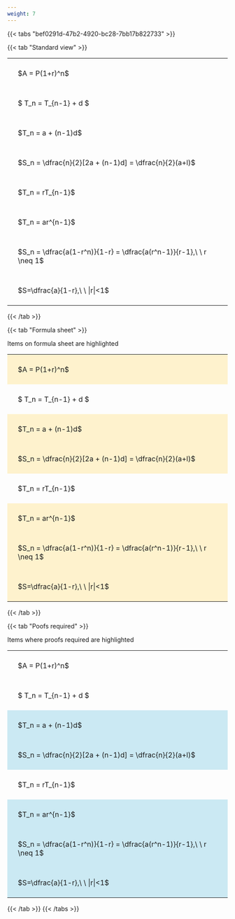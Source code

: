 ```yaml
---
weight: 7
---
```


{{< tabs "bef0291d-47b2-4920-bc28-7bb17b822733" >}}

{{< tab "Standard view" >}}

<style type="text/css">
#T_92244 th.col_heading {
  text-align: left;
  font-size: 1em;
}
#T_92244 td {
  text-align: left;
  font-size: 1em;
  padding: 1.5em;
}
</style>
<table id="T_92244">
  <thead>
  </thead>
  <tbody>
    <tr>
      <td id="T_92244_row0_col0" class="data row0 col0" >$A = P(1+r)^n$</td>
    </tr>
    <tr>
      <td id="T_92244_row1_col0" class="data row1 col0" >$ T_n = T_{n-1} + d $</td>
    </tr>
    <tr>
      <td id="T_92244_row2_col0" class="data row2 col0" >$T_n = a + (n-1)d$</td>
    </tr>
    <tr>
      <td id="T_92244_row3_col0" class="data row3 col0" >$S_n = \dfrac{n}{2}[2a + (n-1)d] = \dfrac{n}{2}(a+l)$</td>
    </tr>
    <tr>
      <td id="T_92244_row4_col0" class="data row4 col0" >$T_n = rT_{n-1}$</td>
    </tr>
    <tr>
      <td id="T_92244_row5_col0" class="data row5 col0" >$T_n = ar^{n-1}$</td>
    </tr>
    <tr>
      <td id="T_92244_row6_col0" class="data row6 col0" >$S_n = \dfrac{a(1-r^n)}{1-r} = \dfrac{a(r^n-1)}{r-1},\ \  r \neq 1$</td>
    </tr>
    <tr>
      <td id="T_92244_row7_col0" class="data row7 col0" >$S=\dfrac{a}{1-r},\ \ |r|<1$</td>
    </tr>
  </tbody>
</table>
{{< /tab >}}

{{< tab "Formula sheet" >}}

Items on formula sheet are highlighted 
<br>
<style type="text/css">
#T_3f0c0 th.col_heading {
  text-align: left;
  font-size: 1em;
}
#T_3f0c0 td {
  text-align: left;
  font-size: 1em;
  padding: 1.5em;
}
#T_3f0c0_row0_col0, #T_3f0c0_row2_col0, #T_3f0c0_row3_col0, #T_3f0c0_row5_col0, #T_3f0c0_row6_col0, #T_3f0c0_row7_col0 {
  background-color: rgba(255,194,10, 0.2);
}
#T_3f0c0_row1_col0, #T_3f0c0_row4_col0 {
  background-color: rgba(0,0,0,0);
}
</style>
<table id="T_3f0c0">
  <thead>
  </thead>
  <tbody>
    <tr>
      <td id="T_3f0c0_row0_col0" class="data row0 col0" >$A = P(1+r)^n$</td>
    </tr>
    <tr>
      <td id="T_3f0c0_row1_col0" class="data row1 col0" >$ T_n = T_{n-1} + d $</td>
    </tr>
    <tr>
      <td id="T_3f0c0_row2_col0" class="data row2 col0" >$T_n = a + (n-1)d$</td>
    </tr>
    <tr>
      <td id="T_3f0c0_row3_col0" class="data row3 col0" >$S_n = \dfrac{n}{2}[2a + (n-1)d] = \dfrac{n}{2}(a+l)$</td>
    </tr>
    <tr>
      <td id="T_3f0c0_row4_col0" class="data row4 col0" >$T_n = rT_{n-1}$</td>
    </tr>
    <tr>
      <td id="T_3f0c0_row5_col0" class="data row5 col0" >$T_n = ar^{n-1}$</td>
    </tr>
    <tr>
      <td id="T_3f0c0_row6_col0" class="data row6 col0" >$S_n = \dfrac{a(1-r^n)}{1-r} = \dfrac{a(r^n-1)}{r-1},\ \  r \neq 1$</td>
    </tr>
    <tr>
      <td id="T_3f0c0_row7_col0" class="data row7 col0" >$S=\dfrac{a}{1-r},\ \ |r|<1$</td>
    </tr>
  </tbody>
</table>
{{< /tab >}}

{{< tab "Poofs required" >}}

Items where proofs required are highlighted 
<br>
<style type="text/css">
#T_46dcc th.col_heading {
  text-align: left;
  font-size: 1em;
}
#T_46dcc td {
  text-align: left;
  font-size: 1em;
  padding: 1.5em;
}
#T_46dcc_row0_col0, #T_46dcc_row1_col0, #T_46dcc_row4_col0 {
  background-color: rgba(0,0,0,0);
}
#T_46dcc_row2_col0, #T_46dcc_row3_col0, #T_46dcc_row5_col0, #T_46dcc_row6_col0, #T_46dcc_row7_col0 {
  background-color: rgba(0,150,200, 0.2);
}
</style>
<table id="T_46dcc">
  <thead>
  </thead>
  <tbody>
    <tr>
      <td id="T_46dcc_row0_col0" class="data row0 col0" >$A = P(1+r)^n$</td>
    </tr>
    <tr>
      <td id="T_46dcc_row1_col0" class="data row1 col0" >$ T_n = T_{n-1} + d $</td>
    </tr>
    <tr>
      <td id="T_46dcc_row2_col0" class="data row2 col0" >$T_n = a + (n-1)d$</td>
    </tr>
    <tr>
      <td id="T_46dcc_row3_col0" class="data row3 col0" >$S_n = \dfrac{n}{2}[2a + (n-1)d] = \dfrac{n}{2}(a+l)$</td>
    </tr>
    <tr>
      <td id="T_46dcc_row4_col0" class="data row4 col0" >$T_n = rT_{n-1}$</td>
    </tr>
    <tr>
      <td id="T_46dcc_row5_col0" class="data row5 col0" >$T_n = ar^{n-1}$</td>
    </tr>
    <tr>
      <td id="T_46dcc_row6_col0" class="data row6 col0" >$S_n = \dfrac{a(1-r^n)}{1-r} = \dfrac{a(r^n-1)}{r-1},\ \  r \neq 1$</td>
    </tr>
    <tr>
      <td id="T_46dcc_row7_col0" class="data row7 col0" >$S=\dfrac{a}{1-r},\ \ |r|<1$</td>
    </tr>
  </tbody>
</table>
{{< /tab >}}
{{< /tabs >}}